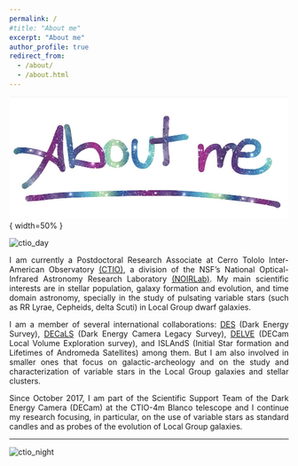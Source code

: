 ```yaml
---
permalink: /
#title: "About me"
excerpt: "About me"
author_profile: true
redirect_from: 
  - /about/
  - /about.html
---
```


![abme](/images/ab_cemv.jpg){ width=50% }

![ctio_day](https://nationalastro.org/wp-content/uploads/2019/09/CTIO-Sunset2560x1000.jpg)
  
<div style="text-align: justify"> 
I am currently a Postdoctoral Research Associate at Cerro Tololo Inter-American Observatory <a href="http://www.ctio.noao.edu/noao/">(CTIO)</a>, a division of the NSF’s National Optical-Infrared Astronomy Research Laboratory <a href="https://nationalastro.org/">(NOIRLab)</a>. My main scientific interests are in stellar population, galaxy formation and evolution, and time domain astronomy, specially in the study of pulsating variable stars (such as RR Lyrae, Cepheids, delta Scuti) in Local Group dwarf galaxies.
<p></p>
</div>

<div style="text-align: justify"> 
I am a member of several international collaborations: <a href="https://www.darkenergysurvey.org/">DES</a> (Dark Energy Survey), <a href="https://www.legacysurvey.org/decamls/">DECaLS</a> (Dark Energy Camera Legacy Survey), <a href="https://delve-survey.github.io/">DELVE</a> (DECam Local Volume Exploration survey), and ISLAndS (Initial Star formation and Lifetimes of Andromeda Satellites) among them. But I am also involved in smaller ones that focus on galactic-archeology and on the study and characterization of variable stars in the Local Group galaxies and stellar clusters.
<p></p>
</div>

<div style="text-align: justify"> 
Since October 2017, I am part of the Scientific Support Team of the Dark Energy Camera (DECam) at the CTIO-4m Blanco telescope and I continue my research focusing, in particular, on the use of variable stars as standard candles and as probes of the evolution of Local Group galaxies.
<p></p>
</div>
<hr>

![ctio_night](https://photos.smugmug.com/photos/i-JD8mnH4/0/X2/i-JD8mnH4-X2.jpg)
